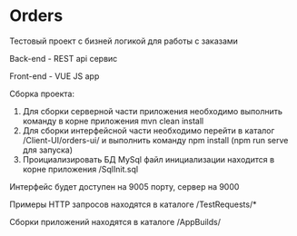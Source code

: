 # Orders

Тестовый проект с бизней логикой для работы с заказами

Back-end - REST api сервис

Front-end - VUE JS app

Сборка проекта:
1. Для сборки серверной части приложения необходимо выполнить команду в корне приложения mvn clean install
2. Для сборки интерфейсной части необходимо перейти в каталог /Client-UI/orders-ui/ и выполнить команду npm install (npm run serve для запуска)
3. Проициализировать БД MySql файл инициализации находится в корне приложения /SqlInit.sql

Интерфейс будет доступен на 9005 порту, сервер на 9000

Примеры HTTP запросов находятся в каталоге /TestRequests/*

Сборки приложений находятся в каталоге /AppBuilds/

